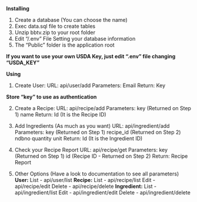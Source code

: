 **Installing**

1. Create a database (You can choose the name)
2. Exec data.sql file to create tables
3. Unzip bbtv.zip to your root folder
4. Edit “/.env” File Setting your database information
5. The “Public” folder is the application root

**If you want to use your own USDA Key, just edit “.env” file changing “USDA_KEY”**

**Using**

1. Create User:
	URL: api/user/add
	Parameters:
		Email
	Return:
		Key

__Store “key” to use as authentication__

2. Create a Recipe:
	URL: api/recipe/add
	Parameters:
		key (Returned on Step 1)
		name
	Return:
		Id (It is the Recipe ID)

3. Add Ingredients (As much as you want)
	URL: api/ingredient/add
	Parameters:
		key (Returned on Step 1)
		recipe_id (Returned on Step 2)
        ndbno
        quantity
        unit
	Return:
		Id (It is the Ingredient ID)

4. Check your Recipe Report
URL: api/recipe/get
	Parameters:
		key (Returned on Step 1)
		id (Recipe ID - Returned on Step 2)
	Return:
		Recipe Report

5. Other Options (Have a look to documentation to see all parameters)
	**User:**
List - api/user/list
	**Recipe:**
		List - api/recipe/list
		Edit - api/recipe/edit
		Delete - api/recipe/delete
	**Ingredient:**
		List - api/ingredient/list
		Edit - api/ingredient/edit
		Delete - api/ingredient/delete